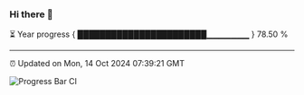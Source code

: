 ### Hi there 👋

⏳ Year progress { ███████████████████████▁▁▁▁▁▁▁ } 78.50 %

---

⏰ Updated on Mon, 14 Oct 2024 07:39:21 GMT

![Progress Bar CI](https://github.com/IshwaranRudhara/GIT-ACTION/workflows/Progress%20Bar%20CI/badge.svg)
